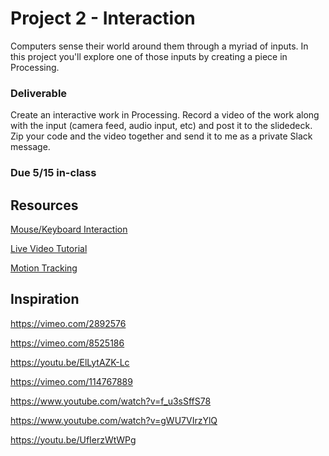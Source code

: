 # Project 2 - Interaction

Computers sense their world around them through a myriad of inputs. In this project you'll explore one of those inputs by creating a piece in Processing. 

### Deliverable
Create an interactive work in Processing. Record a video of the work along with the input (camera feed, audio input, etc) and post it to the slidedeck. Zip your code and the video together and send it to me as a private Slack message. 

### Due 5/15 in-class


## Resources

[Mouse/Keyboard Interaction](https://processing.org/tutorials/interactivity/)

[Live Video Tutorial](https://processing.org/tutorials/video/)

[Motion Tracking](http://learningprocessing.com/exercises/chp16/exercise-16-07-track-motion)


## Inspiration
https://vimeo.com/2892576

https://vimeo.com/8525186

https://youtu.be/ElLytAZK-Lc

https://vimeo.com/114767889

https://www.youtube.com/watch?v=f_u3sSffS78

https://www.youtube.com/watch?v=gWU7VIrzYlQ 

https://youtu.be/UfIerzWtWPg
